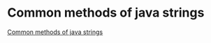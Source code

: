 # Common methods of java strings
[Common methods of java strings](https://aiwithcloud.com/2022/09/15/common_methods_of_java_strings/)